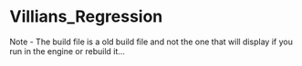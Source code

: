 # Villians_Regression

Note - The build file is a old build file and not the one that will display if you run in the engine or rebuild it...
